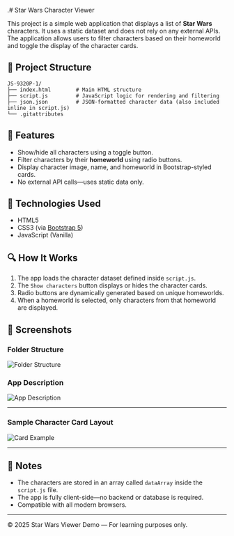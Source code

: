 .# Star Wars Character Viewer

This project is a simple web application that displays a list of **Star Wars** characters. It uses a static dataset and does not rely on any external APIs. The application allows users to filter characters based on their homeworld and toggle the display of the character cards.

## 📁 Project Structure

```
JS-9320P-1/
├── index.html        # Main HTML structure
├── script.js         # JavaScript logic for rendering and filtering
├── json.json         # JSON-formatted character data (also included inline in script.js)
└── .gitattributes
```

## 🚀 Features

- Show/hide all characters using a toggle button.
- Filter characters by their **homeworld** using radio buttons.
- Display character image, name, and homeworld in Bootstrap-styled cards.
- No external API calls—uses static data only.

## 🔧 Technologies Used

- HTML5
- CSS3 (via [Bootstrap 5](https://getbootstrap.com/))
- JavaScript (Vanilla)

## 🔍 How It Works

1. The app loads the character dataset defined inside `script.js`.
2. The `Show characters` button displays or hides the character cards.
3. Radio buttons are dynamically generated based on unique homeworlds.
4. When a homeworld is selected, only characters from that homeworld are displayed.

## 📸 Screenshots

### Folder Structure

![Folder Structure](./images/folder-structure.png)

### App Description

![App Description](./images/description.png)

---

### Sample Character Card Layout

![Card Example](./images/card-example.png)

---

## 📝 Notes

- The characters are stored in an array called `dataArray` inside the `script.js` file.
- The app is fully client-side—no backend or database is required.
- Compatible with all modern browsers.

---

© 2025 Star Wars Viewer Demo — For learning purposes only.
